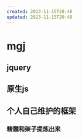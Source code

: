 ```yaml
---
created: 2023-11-15T20:48
updated: 2023-11-15T20:48
---
```

# mgj

## jquery

## 原生js

## 个人自己维护的框架

### 精髓和架子提炼出来

